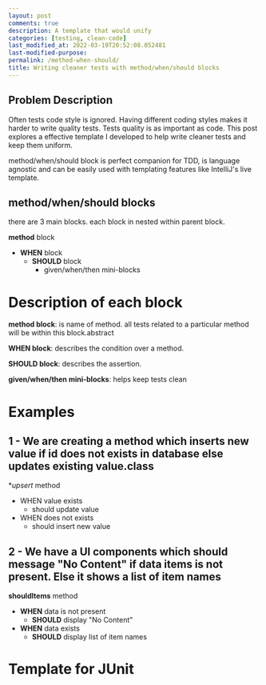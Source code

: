 ```yaml
---
layout: post
comments: true
description: A template that would unify
categories: [testing, clean-code]
last_modified_at: 2022-03-19T20:52:08.052481
last-modified-purpose:
permalink: /method-when-should/
title: Writing cleaner tests with method/when/should blocks
---
```


## Problem Description

Often tests code style is ignored. Having different coding styles makes it harder to write quality tests. Tests quality is as important as code. This post explores a effective template I developed to help write cleaner tests and keep them uniform.

method/when/should block is perfect companion for TDD, is language agnostic and can be easily used with templating features like IntelliJ's live template.

## method/when/should blocks

there are 3 main blocks. each block in nested within parent block.

**method** block

- **WHEN** block
  - **SHOULD** block
    - given/when/then mini-blocks

# Description of each block

**method block**: is name of method. all tests related to a particular method will be within this block.abstract

**WHEN block**: describes the condition over a method.

**SHOULD block**: describes the assertion.

**given/when/then mini-blocks**: helps keep tests clean

# Examples

## 1 - We are creating a method which inserts new value if id does not exists in database else updates existing value.class

**upsert* method

- WHEN value exists
  - should update value
- WHEN does not exists
  - should insert new value

## 2 - We have a UI components which should message "No Content" if data items is not present. Else it shows a list of item names

**shouldItems** method

- **WHEN** data is not present
  - **SHOULD** display "No Content"
- **WHEN** data exists
  - **SHOULD** display list of item names

# Template for JUnit

<script src="https://gist.github.com/ankschoubey/ea3cb41308c19f56c69eb40d7e05cec1.js"></script>